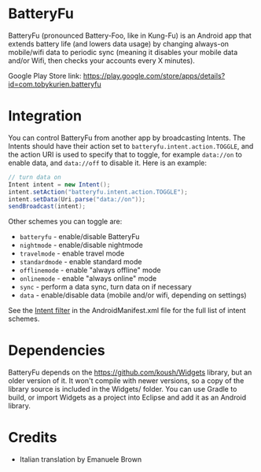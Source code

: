 BatteryFu
=========

BatteryFu (pronounced Battery-Foo, like in Kung-Fu) is an Android app that extends battery life (and lowers data usage) by changing always-on mobile/wifi data to periodic sync (meaning it disables your mobile data and/or Wifi, then checks your accounts every X minutes).

Google Play Store link:
https://play.google.com/store/apps/details?id=com.tobykurien.batteryfu

Integration
===========

You can control BatteryFu from another app by broadcasting Intents. The Intents should have their 
action set to ```batteryfu.intent.action.TOGGLE```, and the action URI is used to specify that to 
toggle, for example ```data://on``` to enable data, and ```data://off``` to disable it. Here is an example:

```java
// turn data on
Intent intent = new Intent();
intent.setAction("batteryfu.intent.action.TOGGLE");
intent.setData(Uri.parse("data://on"));
sendBroadcast(intent);
```
Other schemes you can toggle are:

- ```batteryfu``` - enable/disable BatteryFu
- ```nightmode``` - enable/disable nightmode
- ```travelmode``` - enable travel mode
- ```standardmode``` - enable standard mode
- ```offlinemode``` - enable "always offline" mode
- ```onlinemode``` - enable "always online" mode
- ```sync``` - perform a data sync, turn data on if necessary
- ```data``` - enable/disable data (mobile and/or wifi, depending on settings)

See the 
[Intent filter](https://github.com/tobykurien/BatteryFu/blob/master/AndroidManifest.xml#L69)
in the AndroidManifest.xml file for the full list of intent schemes.


Dependencies
============

BatteryFu depends on the https://github.com/koush/Widgets library, but an older version 
of it. It won't compile with newer versions, so a copy of the library source is 
included in the Widgets/ folder. You can use Gradle to build, or import Widgets as 
a project into Eclipse and add it as an Android library.

Credits
=======

- Italian translation by Emanuele Brown
